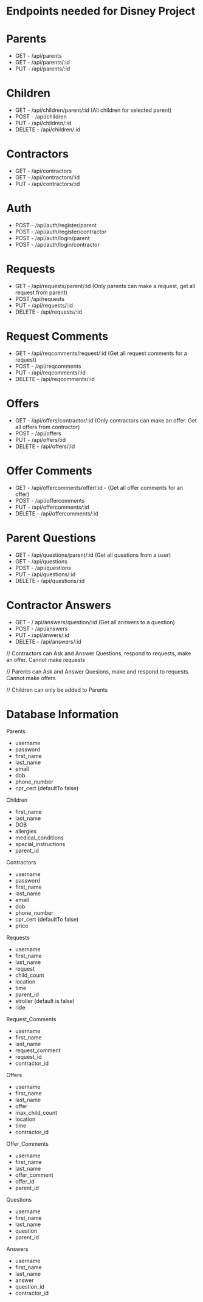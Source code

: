 # Endpoints needed for Disney Project

# Parents
- GET - /api/parents
- GET - /api/parents/:id
- PUT - /api/parents/:id

# Children
- GET - /api/children/parent/:id (All children for selected parent)
- POST - /api/children
- PUT - /api/children/:id
- DELETE - /api/children/:id

# Contractors
- GET - /api/contractors
- GET - /api/contractors/:id 
- PUT - /api/contractors/:id

# Auth
- POST - /api/auth/register/parent
- POST - /api/auth/register/contractor
- POST - /api/auth/login/parent
- POST - /api/auth/login/contractor

# Requests
- GET - /api/requests/parent/:id (Only parents can make a request, get all request from parent)
- POST /api/requests
- PUT - /api/requests/:id
- DELETE - /api/requests/:id

# Request Comments
- GET - /api/reqcomments/request/:id (Get all request comments for a request)
- POST - /api/reqcomments
- PUT - /api/reqcomments/:id
- DELETE - /api/reqcomments/:id

# Offers
- GET - /api/offers/contractor/:id (Only contractors can make an offer. Get all offers from contractor)
- POST - /api/offers
- PUT - /api/offers/:id
- DELETE - /api/offers/:id

# Offer Comments
- GET - /api/offercomments/offer/:id - (Get all offer comments for an offer)
- POST - /api/offercomments
- PUT - /api/offercomments/:id
- DELETE - /api/offercomments/:id

# Parent Questions 
- GET - /api/questions/parent/:id (Get all questions from a user) 
- GET - /api/questions
- POST - /api/questions 
- PUT - /api/questions/:id 
- DELETE - /api/questions/:id 

# Contractor Answers
- GET - / api/answers/question/:id (Get all answers to a question)
- POST - /api/answers 
- PUT - /api/anwers/:id 
- DELETE - /api/answers/:id 

// Contractors can Ask and Answer Questions, respond to requests, make an offer. Cannot make requests

// Parents can Ask and Answer Quesions, make and respond to requests. Cannot make offers

// Children can only be added to Parents

# Database Information

Parents
- username
- password
- first_name
- last_name
- email
- dob
- phone_number
- cpr_cert (defaultTo false)

Children
- first_name
- last_name
- DOB
- allergies
- medical_conditions
- special_instructions
- parent_id

Contractors
- username
- password
- first_name
- last_name
- email
- dob
- phone_number
- cpr_cert (defaultTo false)
- price

Requests
- username
- first_name
- last_name
- request
- child_count
- location
- time
- parent_id
- stroller (default is false)
- ride

Request_Comments
- username
- first_name
- last_name
- request_comment
- request_id
- contractor_id

Offers
- username
- first_name
- last_name
- offer
- max_child_count
- location
- time
- contractor_id

Offer_Comments
- username
- first_name
- last_name
- offer_comment
- offer_id
- parent_id

Questions
- username
- first_name
- last_name
- question
- parent_id

Answers
- username
- first_name
- last_name
- answer
- question_id
- contractor_id
